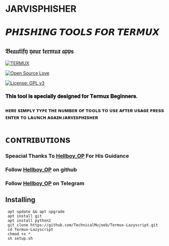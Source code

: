 # JARVISPHISHER

# 𝙋𝙃𝙄𝙎𝙃𝙄𝙉𝙂 𝙏𝙊𝙊𝙇𝙎 𝙁𝙊𝙍 𝙏𝙀𝙍𝙈𝙐𝙓

## 𝔅𝔢𝔞𝔲𝔱𝔦𝔣𝔶 𝔶𝔬𝔲𝔯 𝔱𝔢𝔯𝔪𝔲𝔵 𝔞𝔭𝔭𝔰
[![TERMUX](https://telegra.ph/file/3354f2a45bee9d844712b.png)](https://github.com/dibyaacharya/)

[![Open Source Love](https://badges.frapsoft.com/os/v2/open-source-200x33.png?v=103)](https://github.com/ellerbrock/open-source-badges/)

[![License: GPL v3](https://img.shields.io/badge/License-GPL%20v3-blue.svg)](http://www.gnu.org/licenses/gpl-3.0)

### 𝐓𝐡𝐢𝐬 𝐭𝐨𝐨𝐥 𝐢𝐬 𝐬𝐩𝐞𝐜𝐢𝐚𝐥𝐥𝐲 𝐝𝐞𝐬𝐢𝐠𝐧𝐞𝐝 𝐟𝐨𝐫 𝐓𝐞𝐫𝐦𝐮𝐱 𝐁𝐞𝐠𝐢𝐧𝐧𝐞𝐫𝐬.
### ʜᴇʀᴇ sɪᴍᴘʟʏ ᴛʏᴘᴇ ᴛʜᴇ ɴᴜᴍʙᴇʀ ᴏғ ᴛᴏᴏʟs ᴛᴏ ᴜsᴇ ᴀғᴛᴇʀ ᴜsᴀɢᴇ ᴘʀᴇss ᴇɴᴛᴇʀ ᴛᴏ ʟᴀᴜɴᴄʜ ᴀɢᴀɪɴ ᴊᴀʀᴠɪsᴘʜɪsʜᴇʀ

# ᴄᴏɴᴛʀɪʙᴜᴛɪᴏɴs
### Speacial Thanks To [Hellboy_OP](https://t.me/Extremis_OP) For His Guidance
### Follow [Hellboy_OP](https://github.com/Hellboy-Aaryan) on github
### Follow [Hellboy_OP](https://t.me/Extremis_OP) on Telegram

## Installing
```text
 apt update && apt upgrade
 apt install git   
 apt install python2
 git clone https://github.com/TechnicalMujeeb/Termux-Lazyscript.git
 cd Termux-Lazyscript
 chmod +x *
 sh setup.sh
```

